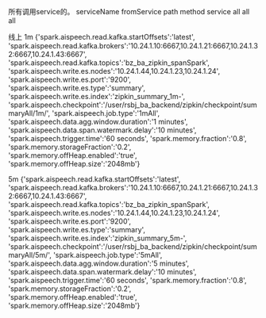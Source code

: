 所有调用service的。
serviceName fromService path method
service     all         all  all

线上 1m
{'spark.aispeech.read.kafka.startOffsets':'latest',
'spark.aispeech.read.kafka.brokers':'10.24.1.10:6667,10.24.1.21:6667,10.24.1.32:6667,10.24.1.43:6667',
'spark.aispeech.read.kafka.topics':'bz_ba_zipkin_spanSpark',
'spark.aispeech.write.es.nodes':'10.24.1.44,10.24.1.23,10.24.1.24',
'spark.aispeech.write.es.port':'9200',
'spark.aispeech.write.es.type':'summary',
'spark.aispeech.write.es.index':'zipkin_summary_1m-',
'spark.aispeech.checkpoint':'/user/rsbj_ba_backend/zipkin/checkpoint/summaryAll/1m/',
'spark.aispeech.job.type':'1mAll',
'spark.aispeech.data.agg.window.duration':'1 minutes',
'spark.aispeech.data.span.watermark.delay':'10 minutes',
'spark.aispeech.trigger.time':'60 seconds',
'spark.memory.fraction':'0.8',
'spark.memory.storageFraction':'0.2',
'spark.memory.offHeap.enabled':'true',
'spark.memory.offHeap.size':'2048mb'}

5m
{'spark.aispeech.read.kafka.startOffsets':'latest',
'spark.aispeech.read.kafka.brokers':'10.24.1.10:6667,10.24.1.21:6667,10.24.1.32:6667,10.24.1.43:6667',
'spark.aispeech.read.kafka.topics':'bz_ba_zipkin_spanSpark',
'spark.aispeech.write.es.nodes':'10.24.1.44,10.24.1.23,10.24.1.24',
'spark.aispeech.write.es.port':'9200',
'spark.aispeech.write.es.type':'summary',
'spark.aispeech.write.es.index':'zipkin_summary_5m-',
'spark.aispeech.checkpoint':'/user/rsbj_ba_backend/zipkin/checkpoint/summaryAll/5m/',
'spark.aispeech.job.type':'5mAll',
'spark.aispeech.data.agg.window.duration':'5 minutes',
'spark.aispeech.data.span.watermark.delay':'10 minutes',
'spark.aispeech.trigger.time':'60 seconds',
'spark.memory.fraction':'0.8',
'spark.memory.storageFraction':'0.2',
'spark.memory.offHeap.enabled':'true',
'spark.memory.offHeap.size':'2048mb'}